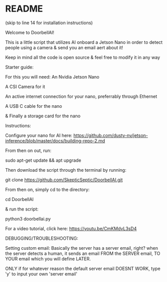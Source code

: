 # README

(skip to line 14 for installation instructions)

Welcome to DoorbellAI!

This is a little script that utilizes AI onboard a Jetson Nano in order to detect people using a camera & send you an email aert about it!

Keep in mind all the code is open source & feel free to modify it in any way




Starter guide:

For this you will need:
An Nvidia Jetson Nano

A CSI Camera for it

An active internet connection for your nano, preferrably through Ethernet

A USB C cable for the nano

& Finally a storage card for the nano






Instructions: 

Configure your nano for AI here:
https://github.com/dusty-nv/jetson-inference/blob/master/docs/building-repo-2.md

From then on out, run:

sudo apt-get update && apt upgrade

Then download the script through the terminal by running:

git clone https://github.com/SkepticSeptic/DoorbellAI.git

From then on, simply cd to the directory:

cd DoorbellAI

& run the script:

python3 doorbellai.py


For a video tutorial, click here: https://youtu.be/CmKMdvL3sD4









DEBUGGING/TROUBLESHOOTING:




Setting custom email:
Basically the server has a server email, right? when the server detects a human, it sends an email FROM the SERVER email, TO YOUR email which you will define LATER.

ONLY if for whatever reason the default server email DOESNT WORK, type 'y' to input your own 'server email'

